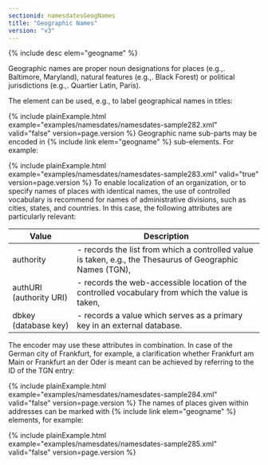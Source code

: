 ```yaml
---
sectionid: namesdatesGeogNames
title: "Geographic Names"
version: "v3"
---
```




{% include desc elem="geogname" %}




Geographic names are proper noun designations for places (e.g.,. Baltimore, Maryland),
natural features (e.g.,. Black Forest) or political jurisdictions (e.g.,. Quartier
Latin,
Paris).

The element can be used, e.g., to label geographical names in titles:

{% include plainExample.html example="examples/namesdates/namesdates-sample282.xml" valid="false" version=page.version %}
Geographic name sub-parts may be encoded in {% include link elem="geogname" %} sub-elements.
For example:

{% include plainExample.html example="examples/namesdates/namesdates-sample283.xml" valid="true" version=page.version %}
To enable localization of an organization, or to specify names of places with identical
names, the use of controlled vocabulary is recommend for names of administrative divisions,
such as cities, states, and countries. In this case, the following attributes are
particularly relevant:

<table class="table table-striped">
   <thead>
      <tr>
         <th>Value</th>
         <th>Description</th>
      </tr>
   </thead>
   <tbody>
      <tr>
         <td><span class="att">authority</span></td>
         <td> - records the list from which a controlled value is taken, e.g., the Thesaurus of
            Geographic Names (TGN),
         </td>
      </tr>
      <tr>
         <td><span class="att">authURI</span> (authority URI)
         </td>
         <td> - records the web-accessible location of the controlled vocabulary from which the
            value is taken,
         </td>
      </tr>
      <tr>
         <td><span class="att">dbkey</span> (database key)
         </td>
         <td> - records a value which serves as a primary key in an external database.</td>
      </tr>
   </tbody>
</table>The encoder may use these attributes in combination. In case of the German city of
Frankfurt, for example, a clarification whether Frankfurt am Main or Frankfurt an
der Oder
is meant can be achieved by referring to the ID of the TGN entry:

{% include plainExample.html example="examples/namesdates/namesdates-sample284.xml" valid="false" version=page.version %}
The names of places given within addresses can be marked with {% include link elem="geogname" %} elements, for example:

{% include plainExample.html example="examples/namesdates/namesdates-sample285.xml" valid="false" version=page.version %}
